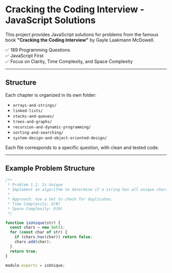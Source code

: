 # Cracking the Coding Interview - JavaScript Solutions

This project provides JavaScript solutions for problems from the famous book **"Cracking the Coding Interview"** by Gayle Laakmann McDowell.

✅ 189 Programming Questions  
✅ JavaScript First  
✅ Focus on Clarity, Time Complexity, and Space Complexity

---

## Structure

Each chapter is organized in its own folder:

- `arrays-and-strings/`
- `linked-lists/`
- `stacks-and-queues/`
- `trees-and-graphs/`
- `recursion-and-dynamic-programming/`
- `sorting-and-searching/`
- `system-design-and-object-oriented-design/`

Each file corresponds to a specific question, with clean and tested code.

---

## Example Problem Structure

```javascript
/**
 * Problem 1.1: Is Unique
 * Implement an algorithm to determine if a string has all unique characters.
 *
 * Approach: Use a Set to check for duplicates.
 * Time Complexity: O(N)
 * Space Complexity: O(N)
 */

function isUnique(str) {
  const chars = new Set();
  for (const char of str) {
    if (chars.has(char)) return false;
    chars.add(char);
  }
  return true;
}

module.exports = isUnique;
```
